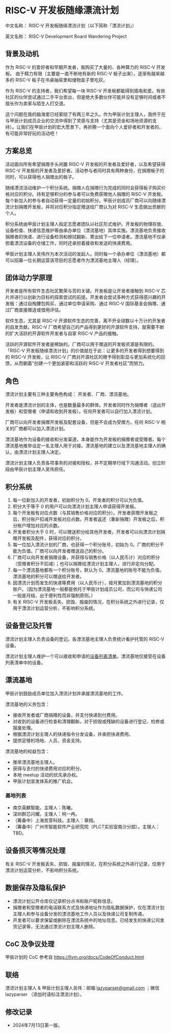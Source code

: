 # RISC-V 开发板随缘漂流计划

中文名称：
RISC-V 开发板随缘漂流计划（以下简称「漂流计划」）

英文名称：
RISC-V Development Board Wandering Project

## 背景及动机

作为 RISC-V 的爱好者和早期开发者，我购买了大量的、各种算力的 RISC-V 开发板。 由于精力有限（主要是一直不断地有新的 RISC-V 板子出来），逐渐有越来越多的 RISC-V 板子在书桌抽屉里和储物盒子里吃灰。

作为 RISC-V 的支持者，我们希望每一块 RISC-V 开发板都能得到插电和爱。有些社区的伙伴尝试通过二手平台卖出，但是绝大多数伙伴可能并没有足够时间或者不擅长作为卖家与陌生人打交道。

这个问题在我的脑海里已经萦绕了有两三年之久。作为甲辰计划主理人，我终于在与甲辰计划成员企业的交流中得到了灵感与支持（尤其是资金和场地资源的支持）。让我们在甲辰计划的宏大愿景下，再折腾一个面向个人爱好者和开发者的、有可能非常好玩的活动吧！

## 方案总览

活动面向所有希望捐赠手头闲置 RISC-V 开发板的开发者及爱好者，以及希望获得 RISC-V 开发板的开发者及爱好者。活动参与者同时具有两种身份，在捐赠板子的同时，可以获得他人捐赠出的板子。

随缘漂流活动维护一个积分系统。捐赠人在捐赠行为完成的同时会获得板子购买价格对应的积分。持有足够积分的参与者可以免费获赠他人捐赠的 RISC-V 开发板。每个新加入的参与者自动获得一定量的初始积分。甲辰计划成员厂商可以向随缘漂流计划捐赠开发板，并将对应积分指定赠送给厂商认为对 RISC-V 生态做出贡献的个人。

积分系统由甲辰计划主理人指定志愿者团队以社区形式维护。开发板的物理存放、设备检查、快递信息维护等由承办单位（漂流基地）具体实施。漂流基地负责接收捐赠者的快递、进行设备检测和擦拭翻新、寄出给下一位申请者。漂流基地不仅承担着漂流设备的仓储工作，同时还承担着接收和发送的快递费用。

甲辰计划主理人吴伟作为本次活动的发起人。同时每一个承办单位（漂流基地）都可以招募一位长期运营该项目的志愿者作为漂流基地主理人（经理）。

## 团体动力学原理

开发者是所有软件生态社区繁荣与否的关键。开发板是让开发者接触到 RISC-V 芯片并进行以创新为目标的探索尝试的前提。开发者会尝试多种方式获得感兴趣的开发板：通过自掏腰包购买、通过单位申请采购、通过 RISC-V 国际基金会捐赠、通过厂商直接赠送或借用评估。

软件生态，尤其是 RISC-V 开源软件生态的完善，离不开全球数以十万计的开发者的自发贡献。RISC-V 厂商希望自己的产品得到更好的开源软件支持，就需要不断的扩大活跃的开源软件开发者与自家 RISC-V 产品的接触。

活跃的开源软件开发者是稀缺的。厂商可以用于赠送的开发板资源是有限的。「RISC-V 开发板随缘漂流计划」的价值就在于此：让更多的开发者得到想要得到的 RISC-V 开发板，让 RISC-V 厂商对开源社区的赠予得到彰显与更加系统化的回馈，从而朝着“创建一个更加紧密和活跃的 RISC-V 开发者社区”而努力。

## 角色

漂流计划主要有三种主要角色构成： 开发者、厂商、漂流基地。

开发者是漂流计划的主体，也是数量最多的群体。开发者同时作为捐赠者（送出开发板）和受赠者（申请和收到开发板）。任何开发者可以自行加入漂流计划。

厂商可以向开发者捐赠开发板及配套设备，但是不会成为受赠方。任何 RISC-V 相关的厂商都可以加入漂流计划。

漂流基地作为设备的接收和分发渠道，本身能作为开发板的捐赠者或受赠者。每个漂流基地推举设定一名主理人用于对接。漂流基地的建立以及漂流基地主理人的确认，由漂流计划主理人决定。

漂流计划主理人负责各项事务的对接和授权，并不定期举行线下沟通活动。创立阶段由甲辰计划主理人吴伟担任。

## 积分系统

1. 每一位新加入的开发者，初始积分为 0。开发者的积分可以为负值。
2. 积分大于等于 0 的用户可以向漂流计划主理人申请获得开发板。
3. 每个开发板有对应点数（与其销售价格对应的积分）。开发者获赠开发板之后，积分账户扣减开发板对应点数。开发者返还（重新捐赠）开发板之后，积分账户增加对应的点数。
4. 开发者积分大于 0 时，可以赠送积分给其他开发者。开发者可以向漂流计划捐赠开发板及配件，获得对应的积分。
5. 每一位加入漂流计划的厂商，也获得一个积分账号，初始为 0。厂商的积分不能为负值。厂商可以向开发者赠送自己的积分。
6. 厂商可以向开发者捐赠设备，并获得与销售价格（以人民币计）对应的积分（受赠者积分不扣减）；也可以捐赠给漂流计划主理人，进行非定向分配。
7. 每一个漂流基地都有一个积分账号，默认为 0。漂流基地的账号不能为负值。漂流基地的积分可以赠送给开发者。
8. 因漂流计划而发生的快递等费用（以人民币计），按月累加到漂流基地的积分账户。（因为漂流基地一般都是依托于甲辰计划成员公司，而公司与快递公司一般是月结，出于便利性而非强制原则。）
9. 有关 RISC-V 开发板丢失、损毁、报废的情况，在积分系统之外进行记录，仅用于漂流计划运营分析，不影响积分系统。

## 设备登记及托管

漂流计划主理人负责设备的登记。各漂流基地主理人负责统计看护托管的 RISC-V 设备。

漂流计划主理人维护一个可以接收和申请的[设备列表清单](boards.md)。漂流基地仅接受在设备列表清单中的设备。

## 漂流基地

甲辰计划鼓励成员单位加入漂流计划并承接漂流基地的工作。

漂流基地的义务包含：
- 接收开发者或厂商捐赠的设备，并支付快递到付费用。
- 对收到的设备进行检查和清理翻新。对于损毁或残缺的设备进行登记、检修或报废处理。
- 根据漂流计划主理人的快递指令分发设备，并承担快递费用。
- 提供足够的场地、人员、资金支持。

漂流基地的权益包含：
- 推举漂流基地主理人。
- 获得与支付的快递费用对应的积分。
- 本地 meetup 活动的优先承办权。
- 甲辰计划宣发体系的推广机会。

### 基地列表

- 南京英麒智能。主理人：陈曦。
- 深圳群芯闪耀。主理人：柯一冉。
- （筹备中）上海苦芽科技。主理人：章翔。
- （筹备中）广州市智能软件产业研究院（PLCT实验室南沙分部）。主理人：TBD。

## 设备损灭等情况处理

有关 RISC-V 开发板丢失、损毁、报废的情况，在积分系统之外进行记录，仅用于漂流计划运营分析，不影响积分系统。

## 数据保存及隐私保护

- 漂流计划公开仓库仅记录积分点书和账户昵称信息。
- 捐赠者和受赠者的电话联系方式及快递地址作为隐私数据保护，仅在漂流计划主理人和参与设备分发的漂流基地工作人员以及快递公司复制传递。
- 开发者可以要求保留或删除在漂流系统中的地址信息。已经发生的快递公司发货记录等，无法通过漂流计划主理人删除。

## CoC 及争议处理

甲辰计划的 CoC 参考自 https://llvm.org/docs/CodeOfConduct.html

## 联络

漂流计划主理人 & 甲辰计划主理人吴伟：邮箱 lazyparser@gmail.com ；微信 lazyparser （添加时请标注漂流计划）。

## 修改记录

- 2024年7月13日第一版。
